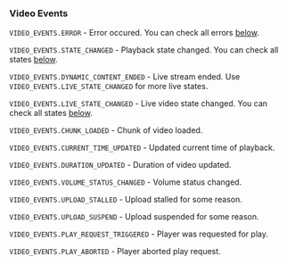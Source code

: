 ### Video Events

`VIDEO_EVENTS.ERROR` - Error occured. You can check all errors [below](#errors).

`VIDEO_EVENTS.STATE_CHANGED` - Playback state changed. You can check all states [below](#playback-states).

`VIDEO_EVENTS.DYNAMIC_CONTENT_ENDED` - Live stream ended. Use `VIDEO_EVENTS.LIVE_STATE_CHANGED` for more live states.

`VIDEO_EVENTS.LIVE_STATE_CHANGED` - Live video state changed. You can check all states [below](#live-states).

`VIDEO_EVENTS.CHUNK_LOADED` - Chunk of video loaded.

`VIDEO_EVENTS.CURRENT_TIME_UPDATED` - Updated current time of playback.

`VIDEO_EVENTS.DURATION_UPDATED` - Duration of video updated.

`VIDEO_EVENTS.VOLUME_STATUS_CHANGED` - Volume status changed.

`VIDEO_EVENTS.UPLOAD_STALLED` - Upload stalled for some reason.

`VIDEO_EVENTS.UPLOAD_SUSPEND` - Upload suspended for some reason.

`VIDEO_EVENTS.PLAY_REQUEST_TRIGGERED` - Player was requested for play.

`VIDEO_EVENTS.PLAY_ABORTED` - Player aborted play request.


